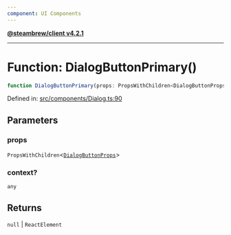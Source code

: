 ```yaml
---
component: UI Components
---
```


[**@steambrew/client v4.2.1**](../README.md)

***

# Function: DialogButtonPrimary()

```ts
function DialogButtonPrimary(props: PropsWithChildren<DialogButtonProps>, context?: any): null | ReactElement
```

Defined in: [src/components/Dialog.ts:90](https://github.com/shdwmtr/plugutil/blob/b52230e3bd417b9353d983856323dee8a90c4f70/client/src/components/Dialog.ts#L90)

## Parameters

### props

`PropsWithChildren`\<[`DialogButtonProps`](../interfaces/DialogButtonProps.md)\>

### context?

`any`

## Returns

`null` \| `ReactElement`
